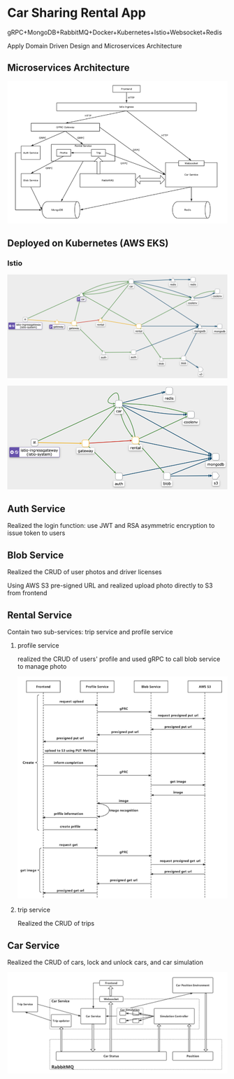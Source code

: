 # Car Sharing Rental App

gRPC+MongoDB+RabbitMQ+Docker+Kubernetes+Istio+Websocket+Redis

Apply Domain Driven Design and Microservices Architecture



## Microservices Architecture

![architecture1.png](img/architecture1.png)

## Deployed on Kubernetes (AWS EKS)

### Istio

![architecture1.png](img/istio2.png)

![architecture1.png](img/istio1.png)



## Auth Service

Realized the login function: use JWT and RSA asymmetric encryption to issue token to users



## Blob Service

Realized the CRUD of user photos and driver licenses

Using AWS S3 pre-signed URL and realized upload photo directly to S3 from frontend



## Rental Service

Contain two sub-services: trip service and profile service

1. profile service

   realized the CRUD of users' profile and used gRPC to call blob service to manage photo

   ![architecture1.png](img/s3.png)

2. trip service

   Realized the CRUD of trips

   

## Car Service

Realized the CRUD of cars, lock and unlock cars, and car simulation

![architecture1.png](img/car.png)